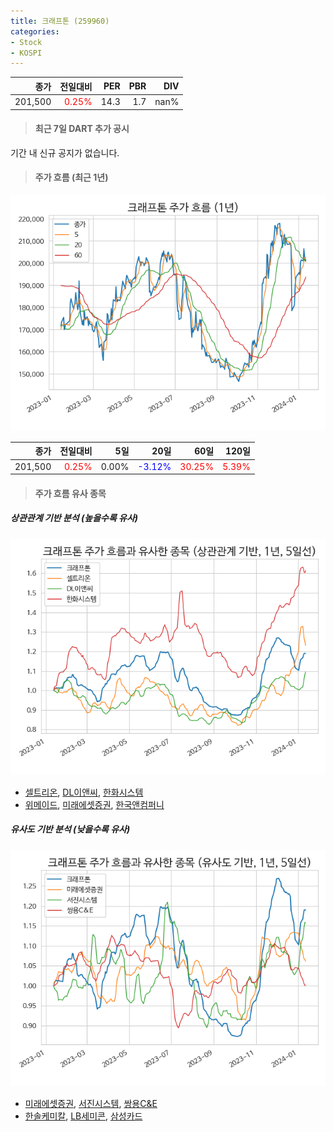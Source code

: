 ```yaml
---
title: 크래프톤 (259960)
categories:
- Stock
- KOSPI
---
```


|종가|전일대비|PER|PBR|DIV|
|---:|-------:|--:|--:|--:|
|201,500|<span style="color: red">0.25%</span>|14.3|1.7|nan%|

<!-- more -->

> #### 최근 7일 DART 추가 공시

기간 내 신규 공지가 없습니다.

> #### 주가 흐름 (최근 1년)

![259960](/assets/images/stock/259960.png)

|종가|전일대비|5일|20일|60일|120일|
|---:|-------:|--:|---:|---:|----:|
|201,500|<span style="color: red">0.25%</span>|0.00%|<span style="color: blue">-3.12%</span>|<span style="color: red">30.25%</span>|<span style="color: red">5.39%</span>|

> #### 주가 흐름 유사 종목

##### 상관관계 기반 분석 (높을수록 유사)
![259960](/assets/images/stock/259960_corr.png)
- [셀트리온](/068270/), [DL이앤씨](/375500/), [한화시스템](/272210/)
- [위메이드](/112040/), [미래에셋증권](/006800/), [한국앤컴퍼니](/000240/)

##### 유사도 기반 분석 (낮을수록 유사)	
![259960](/assets/images/stock/259960_sim.png)
- [미래에셋증권](/006800/), [서진시스템](/178320/), [쌍용C&E](/003410/)
- [한솔케미칼](/014680/), [LB세미콘](/061970/), [삼성카드](/029780/)